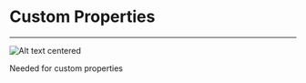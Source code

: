 # Custom Properties

___

![Alt text centered](blender-images/panels/side-panel-custom-properties.png)

Needed for custom properties
